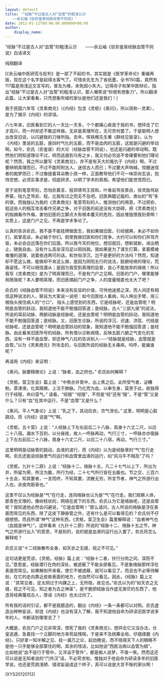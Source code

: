 ```yaml
---
layout: default
title: '“经脉”不过是古人对“血管”的粗浅认识
　　——余云岫《驳俞鉴泉经脉血管不同说》'
date: 2012-01-12T00:00:00.000000+08:00
author:
    display_name: 
---
```


“经脉”不过是古人对“血管”的粗浅认识　　——余云岫《驳俞鉴泉经脉血管不同说》白话译文

纯翔翻译

[《余云岫中医研究与批判》是一部了不起的书，其实就是《医学革命论》重编再版，现在这个名字是起得太客气了。可惜余先生为了省纸墨，全书150篇，竟然有117篇是用浅近文言写的，普及为难，未免因小失大。记得舟子和某中医辩论，指出“经脉”不过是古人对“血管”的粗浅认识，那人嘲笑说“你很有想象力”。所以翻译此篇，让大家看看，只凭想象吹嘘的家伙是他们还是我们！]

我于民国六年写《灵素商兑》（《内经》包含《灵枢》《素问》，所以简称--灵素），是为了揭示《内经》的谬误。

六七年来，旧医看到它的人一天比一天多，个个都痛心疾首于我的书，想抨击了它才高兴，而一时却还不敢这样做。无非是真理所在，无可奈何罢了。于是聪明人想出改变旧说，以闪避我的刀锋所指。去年。恽铁樵先生著《群经见智录》，认为《内经》里说的五脏，是四时气化的五脏，而不是血肉的五脏，这就是闪避的举动啊。如今，俞氏（俞鉴泉）的大论（经脉血管不同说），也还是闪避的举动啊。既然他们明知道理论不过，转而逃遁到乌有之乡，我又何必穷追不舍硬要和他们理论呢？然而，我之所以要写《灵素商兑》，并不是有天大的冤仇于《内经》啊，不过要辨明真理而已，不过不能阿附古人、迷信古人而已；不过要大声呐喊，惊醒迷信者的痴梦而已；不过像提着耳朵教小孩一样，正面教导他们不可一味崇尚玄谈，抱恃空想，必须实事求是，彻底研求，以明了学术的真相，希望他们能觉悟而已。

至于说到笔意苛刻，恐怕俞嘉言、程郊倩骂王叔和，叶香岩骂张景岳，徐灵胎骂赵养葵，陆九芝骂俞、程，比我有过之而无不及吧。旧医典籍记载的，类似的“骂”多的很，而独独认为我的《灵素商兑》笔意苛刻的人，推测他们的用意，不过把俞、程这些人的相互攻击看作兄弟之争，对于旧医的前途没有大妨碍，把《灵素商兑》的指摘看作外侮，害怕旧医的立脚点大有根本覆灭的危险，因此惟独恨我刻骨啊！实质上，这是门户之见，不再是学术争论了。

认真的告诉俞氏，我不是不能挂牌做医生，我如果做旧医，引经据典，未必不如你们，抵掌高谈，未必输于你们。假使我做旧医和你们竞争，大约可以和你们并驾齐驱，未必会远远落在你们后面。所以我今天的地位，想旧就旧，想新就新，进出栖止，随我自由，没有什么高垒深沟足以阻挡我。我如果是为了谋生打算，拿着模棱难懂的道理，说着依违两可的话，和世俗浮沉，岂不是更好的方法吗？然而，知道却不愿这么做，能做却不肯这么做，是因为阴阳五行的说法，脏腑经络的理论，荒唐诞怪，不可以相信遵从；是因为我受到真理的监督，良心不能放弃的缘故！所以我写《灵素商兑》是为了明真理而已，不是有门户之见啊。旧医的门户，哪里能够局限我呢？本人要明真理，而旧医搞起门户之争，人的度量相差也太大了吧？

俞氏的《经脉血管不同说》本来没有反驳的价值，可怜他迷惑之深，而人间还有相信这种说法的人，聊且为大家说一说吧：如今旧医给人看病，叫人伸出手臂，用三根指头按住病人的“寸口”， 指头上感觉到的东西，它是经脉呢，还是血管呢？明明是血管的跃动，我知道他不能不勉强回答道；是经脉。古人“三部九侯”的说法，所说的耳前动脉、两额动脉是经脉呢，还是血管呢？明明是血管的跃动，我知道他不能不勉强回答道；是经脉。又，旧医生诊脉，所说的浮沉、迟速、洪弦、代结是经脉呢，还是血管呢？明明是血管跃动的现象，我知道他不能不勉强回答道；是经脉。由此看来旧医所号的经脉，所有借以诊断病情，反映五脏六腑之气变化的东西，没有一样不是血管，却还神气八拉的告诉别人----“经脉就是经脉，血管就是血管。”以为《灵素商兑》所攻击的，与旧医所说的经脉无关痛痒。呜呼，能骗谁呢？

再请用《内经》来证明：

《素问。脉要精微论》上说：“脉者，血之府也。”   俞氏如何解释？

《灵枢。营卫生会》篇上说：“中焦亦并胃中，出上焦之后，此所受气者，泌糟粕，蒸津液，化其精微，上注于肺脉。乃化而为血，以奉生身，莫贵于此，故独得行于经隧，命曰营气。”    请看，“经隧” “经隧”，不但是“经”还有“隧”，不是“管”又是什么？只有“血”在其中运行，不是“血管”又是什么？

《素问。平人气象论》上说：“乳之下，其动应衣，宗气泄也。”  这里，明明是心脏跳动，而《内经》说是“气”啊。

《灵枢。五十营》上说：“人经脉上下左右前后二十八脉，周身十六丈二尺，以应二十八宿。漏水下百刻，以分昼夜，故人一呼脉再动，气行三寸，一呼脉亦亦吸脉上下左右前后二十八脉，周身十六丈二尺，以应二十八宿，再动，气行三寸。”

这里明明是动脉管的跳动，血液的波行，而《内经》以为是经脉里的“气”在行走啊。俞氏还能说经脉里气的运行和血管里血液的运行，如“风马牛不相及”了吗？

《灵枢。九针十二原》上说：“经脉十二，络脉十五，凡二十七气以上下，所出为井，所留为荣，所注为腧，所行为经，二十七气所行皆在五腧也。节之交，三百六十五会，知其要者，一言而终，不知其要，流散无穷。所言节者，神气之所游行出入也，非皮肉筋骨也。”

这里不仅认为经脉是“气”在行走，连同络脉也认为是“气”在行走。我们观察人体，那青色文理的，像树枝状的，网络在皮下的东西，俞氏认为它是络脉呢，还是血管呢？我知道他必然会闪避说，“它是血管啊！”那么请问，古人所说的络脉是浮在表面而常见的东西，除了这皮下静脉管之外，还有什么是可以看得见的？俞氏何不仔细想想。而且所谓“神气”这种东西，《灵枢。营卫生会》篇里解释说：“血者神气也（血就是神气）”。这样看来《九针十二原》所说的“经脉十二、络脉十五之节，神气之所游行出入”的意思，不是别的，说的就是血液的运行出入罢了。俞氏将怎么解释呢？

俞氏又说“十二经脉散布全身，如天衣之无缝，视之不可见。”

这句话更是荒谬。《灵枢。经脉》篇上说：“经脉十二者，伏行分肉之间，深而不见。”意思是，经脉潜行在肉的深处，被遮蔽了不能全部看见，不是象络脉那样浮在表面而常见。如果解剖开来看，使它不被遮蔽，就可以看见了。而且也不必等待解剖，在它的走向靠近皮肤表面的地方，也自然可以看见。因此，《经脉》篇上又说：“其常见者，足太阴过于内踝之上，无所隐，故见也。”俞氏以为的“如天衣之无缝，视之不可见，知之者为古之神圣”，是干脆把经脉当作虚无渺茫的东西了，他违背经典蔑视古人，厚诬《内经》也太过份了。

所有我的话的引证，都不是我臆造的，翻出《内经》一条一条都可以对照。俞氏虚造出种种妄谈，却连《内经》也没有深入了解，我不知道他自命为研读旧医学说多年的人，书都读到哪里去了？

大概是，俞氏门户之见非常深，恨死了我的《灵素商兑》，想抨击它又没办法，仓皇逃遁，急着找一个立脚的地方来苟延残喘，于是来不及统筹全局，仔细琢磨《内经》，只好拿一知半解之见、挂一漏万之论，起劲瞎说，而不晓得天下人的眼睛不是他一只手能够全部蒙住的啊。其余的怪话，比如他说“西医治病以血管为纲”， 比如他说“血不徒行于管中，又洋溢于管外”，都是痴人说梦，不值一笑。然而这还可以说是无知者说的“门外汉”话，不必苛求啦。惟独对于他自命为研读多年的旧医学说，也还是荒疏浅陋、错谬妄诞成这个样子，真可以说是大言不惭的家伙啊！

(XYS20120112)

